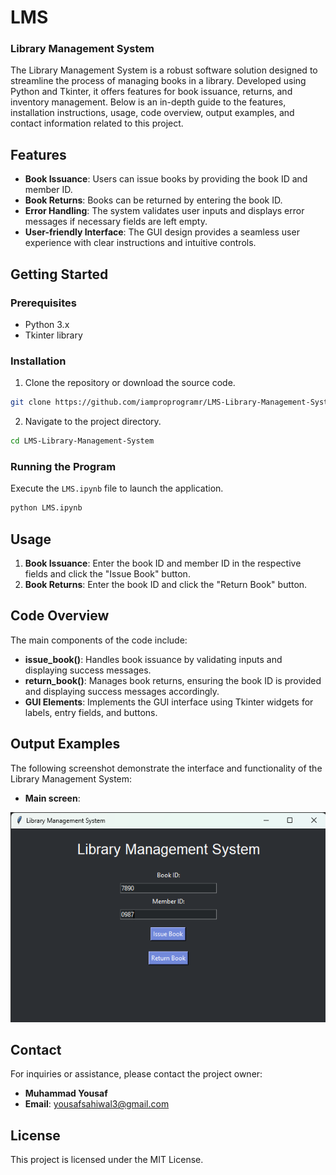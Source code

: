 # LMS 
### Library Management System

The Library Management System is a robust software solution designed to streamline the process of managing books in a library. Developed using Python and Tkinter, it offers features for book issuance, returns, and inventory management. Below is an in-depth guide to the features, installation instructions, usage, code overview, output examples, and contact information related to this project.

## Features

- **Book Issuance**: Users can issue books by providing the book ID and member ID.
- **Book Returns**: Books can be returned by entering the book ID.
- **Error Handling**: The system validates user inputs and displays error messages if necessary fields are left empty.
- **User-friendly Interface**: The GUI design provides a seamless user experience with clear instructions and intuitive controls.

## Getting Started

### Prerequisites

- Python 3.x
- Tkinter library

### Installation

1. Clone the repository or download the source code.

```bash
git clone https://github.com/iamproprogramr/LMS-Library-Management-System.git
```

2. Navigate to the project directory.

```bash
cd LMS-Library-Management-System
```

### Running the Program

Execute the `LMS.ipynb` file to launch the application.

```bash
python LMS.ipynb
```

## Usage

1. **Book Issuance**: Enter the book ID and member ID in the respective fields and click the "Issue Book" button.
2. **Book Returns**: Enter the book ID and click the "Return Book" button.

## Code Overview

The main components of the code include:

- **issue_book()**: Handles book issuance by validating inputs and displaying success messages.
- **return_book()**: Manages book returns, ensuring the book ID is provided and displaying success messages accordingly.
- **GUI Elements**: Implements the GUI interface using Tkinter widgets for labels, entry fields, and buttons.

## Output Examples

The following screenshot demonstrate the interface and functionality of the Library Management System:

- **Main screen**:

![Book Issuance](output.png)


## Contact

For inquiries or assistance, please contact the project owner:

- **Muhammad Yousaf**
- **Email**: yousafsahiwal3@gmail.com

## License

This project is licensed under the MIT License.
